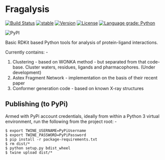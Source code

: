 # Fragalysis

[![Build Status](https://travis-ci.org/xchem/fragalysis.svg?branch=master)](https://travis-ci.org/xchem/fragalysis)
[![stable](http://badges.github.io/stability-badges/dist/stable.svg)](http://github.com/badges/stability-badges)
[![Version](http://img.shields.io/badge/version-0.0.38-blue.svg?style=flat)](https://github.com/xchem/fragalysis)
[![License](http://img.shields.io/badge/license-Apache%202.0-blue.svg?style=flat)](https://github.com/xchem/fragalysis/blob/master/LICENSE.txt)
[![Language grade: Python](https://img.shields.io/lgtm/grade/python/g/xchem/fragalysis.svg?logo=lgtm&logoWidth=18)](https://lgtm.com/projects/g/xchem/fragalysis/context:python)

![PyPI](https://img.shields.io/pypi/v/fragalysis)

Basic RDKit based Python tools for analysis of protein-ligand interactions.

Currently contains: -

1.  Clustering - based on WONKA method - but separated from that code-base.
    Cluster waters, residues, ligands and pharmacophores. (Under development)
2.  Astex Fragment Network - implementation on the basis of their recent paper
3.  Conformer generation code - based on known X-ray structures

## Publishing (to PyPi)
Armed with PyPi account credentials, ideally from within a Python 3
virtual environment, run the following from the project root: -

    $ export TWINE_USERNAME=PyPiUsername
    $ export TWINE_PASSWORD=PyPiPassword
    $ pip install -r package-requirements.txt
    $ rm dist/*
    $ python setup.py bdist_wheel
    $ twine upload dist/*
